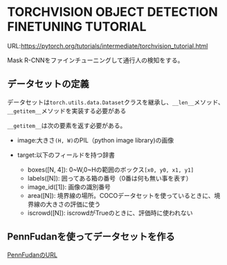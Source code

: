 # TORCHVISION OBJECT DETECTION FINETUNING TUTORIAL

URL:https://pytorch.org/tutorials/intermediate/torchvision_tutorial.html

Mask R-CNNをファインチューニングして通行人の検知をする。

## データセットの定義

データセットは`torch.utils.data.Dataset`クラスを継承し、`__len__`メソッド、`__getitem__`メソッドを実装する必要がある

`__getitem__`は次の要素を返す必要がある。

- image:大きさ`(H, W)`のPIL（python image library)の画像

- target:以下のフィールドを持つ辞書
  - boxes([N, 4]): 0~W,0~Hの範囲のボックス`[x0, y0, x1, y1]`
  - labels([N]): 囲ってある箱の番号（0番は何も無い事を表す）
  - image_id([1]): 画像の識別番号
  - area([N]): 境界線の場所。COCOデータセットを使っているときに、境界線の大きさの評価に使う
  - iscrowd([N]): iscrowdがTrueのときに、評価時に使われない

## PennFudanを使ってデータセットを作る

[PennFudanのURL](https://www.cis.upenn.edu/~jshi/ped_html/PennFudanPed.zip)